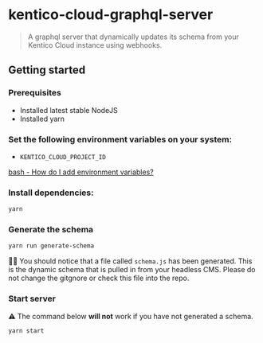 # kentico-cloud-graphql-server

> A graphql server that dynamically updates its schema from your Kentico Cloud instance using webhooks.

## Getting started

### Prerequisites

* Installed latest stable NodeJS
* Installed yarn

### Set the following environment variables on your system:
  
* `KENTICO_CLOUD_PROJECT_ID`

[bash - How do I add environment variables?](https://askubuntu.com/questions/58814/how-do-i-add-environment-variables)

### Install dependencies:

```bash
yarn
```
### Generate the schema

```bash
yarn run generate-schema
```
💁‍♂️ You should notice that a file called `schema.js` has been generated. This is the dynamic schema that is pulled in from your headless CMS. Please do not change the gitgnore or check this file into the repo.

### Start server

⚠️ The command below **will not** work if you have not generated a schema.

```bash
yarn start
```
